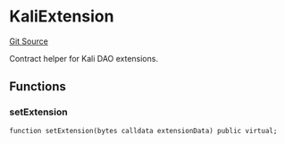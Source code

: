# KaliExtension
[Git Source](https://github.com/kalidao/keep/blob/1979341a5a2118c8b67dae50ac448106c85bacac/src/extensions/dao/utils/KaliExtension.sol)

Contract helper for Kali DAO extensions.


## Functions
### setExtension


```solidity
function setExtension(bytes calldata extensionData) public virtual;
```

